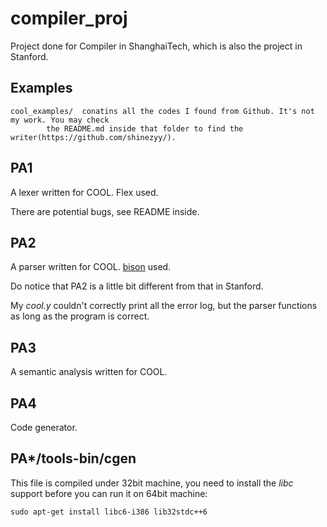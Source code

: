 # compiler_proj
Project done for Compiler in ShanghaiTech, which is also the project in Stanford.

## Examples
	cool_examples/ 	conatins all the codes I found from Github. It's not my work. You may check 
			the README.md inside that folder to find the writer(https://github.com/shinezyy/).

## PA1

A lexer written for COOL. Flex used.

There are potential bugs, see README inside.

## PA2

A parser written for COOL. [bison](http://gnu.org/software/bison) used. 

Do notice that PA2 is a little bit different from that in Stanford.

My _cool.y_ couldn't correctly print all the error log, but the parser functions as long as the program is correct.

## PA3

A semantic analysis written for COOL.

## PA4

Code generator.

## PA\*/tools-bin/cgen

This file is compiled under 32bit machine, you need to install the _libc_ support before you can run it on 64bit machine:

```shell
sudo apt-get install libc6-i386 lib32stdc++6 
```